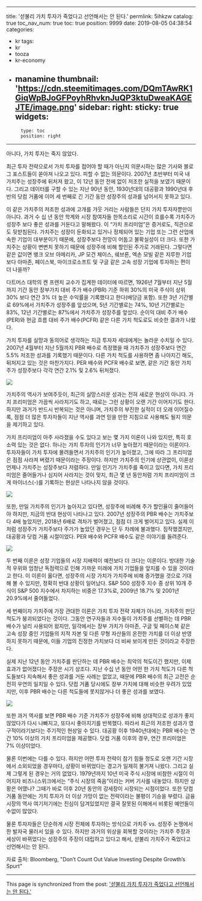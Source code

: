 
---
title: '섣불리 가치 투자가 죽었다고 선언해서는 안 된다.'
permlink: 5ihkzw
catalog: true
toc_nav_num: true
toc: true
position: 9999
date: 2019-08-05 04:38:54
categories:
- kr
tags:
- kr
- tooza
- kr-economy
- manamine
thumbnail: 'https://cdn.steemitimages.com/DQmTAwRK1GiqWpBJoGFPoyhRhvknJuQP3ktuDweaKAGEJTE/image.png'
sidebar:
    right:
        sticky: true
widgets:
    -
        type: toc
        position: right
---


아니다, 가치 투자는 죽지 않았다.​

최근 투자 전략으로서 가치 투자를 접어야 할 때가 아닌지 의문시하는 많은 기사와 블로그 포스트들이 쏟아져 나오고 있다. 피할 수 없는 의문이다. 2007년 초반부터 미국 내 가치주는 성장주에 뒤처져 왔고, 이 12년 동안 전에 없이 저조한 실적을 보였기 때문이다. 그리고 데이터를 구할 수 있는 지난 90년 동안, 1930년대의 대공황과 1990년대 후반의 닷컴 거품에 이어 세 번째로 긴 기간 동안 성장주의 성과를 넘어서지 못하고 있다.​

이 같은 가치주의 저조한 성과에 고개를 갸웃 거리는 사람들은 단지 가치 투자자뿐만이 아니다. 과거 수 십 년 동안 학계와 시장 참여자들 한목소리로 시간이 흐를수록 가치주가 성장주 보다 좋은 성과를 거둔다고 말해왔다. 이 “가치 프리미엄”은 증거로도, 직관으로도 뒷받침된다. 가치주는 성장이 둔화되고 있거나 정체되어 있는 기업 또는 그런 산업에 속한 기업이 대부분이기 때문에, 성장주보다 전망이 어둡고 불확실성이 더 크다. 또한 가치주는 상황이 변변치 못하기 때문에 성장주에 비해 할인된 주가로 거래된다. 그렇다면 같은 값이면 뱅크 오브 아메리카, JP 모건 체이스, 쉐브론, 엑손 모빌 같은 지루한 기업 보다 아마존, 페이스북, 마이크로소프트 및 구글 같은 고속 성장 기업에 투자하는 편이 더 나을까?​

다트머스 대학의 켄 프렌치 교수가 집계한 데이터에 따르면, 1926년 7월부터 지난 5월까지 기간 동안 장부가치 대비 주가 배수(PBR) 기준 하위 30%의 미국 주식이 상위 30% 보다 연간 3% 더 높은 수익률을 기록했다고 한다(배당금 포함). 또한 3년 기간별로 69%에서 가치주가 성장주를 앞섰으며, 5년 기간별로는 74%, 10년 기간별로는 83%, 12년 기간별로는 87%에서 가치주가 성장주를 앞섰다. 순이익 대비 주가 배수(PER)와 현금 흐름 대비 주가 배수(PCFR) 같은 다른 가치 척도로도 비슷한 결과가 나왔다.​

가치 투자를 실망과 동의어로 생각하는 지금 투자자 세대에게는 놀라운 수치일 수 있다. 2007년 4월부터 지난 5월까지 PBR 배수로 측정했을 때 가치주가 성장주보다 연간 5.5% 저조한 성과를 기록했기 때문이다. 다른 가치 척도를 사용하면 좀 나아지긴 해도, 뒤처지고 있는 것은 마찬가지다. PER 배수와 PCFR 배수로 보면, 같은 기간 동안 가치주가 성장주보다 각각 연간 2.1% 및 2.6% 뒤처졌다.

![](https://cdn.steemitimages.com/DQmTAwRK1GiqWpBJoGFPoyhRhvknJuQP3ktuDweaKAGEJTE/image.png)

가치주의 역사가 보여주듯이, 최근의 실망스러운 성과는 전혀 새로운 현상이 아니다. 가치 프리미엄은 가끔씩 사라지기도 하고, 때로는 그런 상황이 오랜 기간 이어지기도 한다. 하지만 과거가 반드시 반복되는 것은 아니며, 가치주의 부진한 실적이 더 오래 이어질수록, 점점 더 많은 투자자들이 지난 역사를 과연 믿을 만한 지침으로 사용해도 될지 의문을 제기하고 있다.​

가치 프리미엄이 아주 사라졌을 수도 있다고 보는 몇 가지 이론이 나와 있지만, 특히 호소력 있는 것은 없다. 하나는 가치 투자의 인기가 너무 높아졌기 때문이라는 이론이다. 투자자들이 가치 투자에 몰려들면서 가치주의 인기가 높아졌고, 그에 따라 그 프리미엄은 점점 사라져 버렸기 때문이라는 주장이다. 하지만 가치주의 인기에 상관없이, 이론상 언제나 가치주는 성장주보다 저렴하다. 만일 인기가 가치주를 죽이고 있다면, 가치 프리미엄은 줄어들거나 심지어 사라지는 것이 맞지, 최근 몇 년 동안처럼 가치 프리미엄이 크게 마이너스(-)를 기록하는 현상은 나타나지 않을 것이다.

![](https://cdn.steemitimages.com/DQmY4wGD5q5QX7U8GQKeYoVdSt8BvDRKLEzKyZ2Vau63EcJ/image.png)

또한, 만일 가치주의 인기가 높아지고 있다면, 성장주에 비례해 주가 할인율이 줄어들어야 하지만, 지금의 반대 현상이 나타나고 있다. 2007년 성장주의 PBR 배수는 가치주보다 4배 높았지만, 2018년 6배로 격차가 벌어졌고, 점점 더 크게 벌어지고 있다. 실제 이처럼 성장주가 가치주보다 주가가 높았던 경우는 단 두 차례에 불과했다. 짐작했겠지만, 대공황과 닷컴 거품 시절이었다. PER 배수와 PCFR 배수도 같은 이야기를 들려준다.

![](https://cdn.steemitimages.com/DQmUqRUwmtmpab8HPcqhGYrr5E6CE6WDyozDtn81o1xxSrm/image.png)

두 번째 이론은 성장 기업들의 시장 지배력이 예전보다 더 크다는 이론이다. 방대한 기술적 우위와 엄청난 독점력으로 인해 가까운 미래에 가치 기업들을 앞지를 수 있을 것이라고 한다. 이 이론이 옳다면, 성장주의 시장 가치가 가치주에 비해 증가했을 것으로 기대해 볼 수 있지만, 정확히 반대 상황이 일어났다. S&P 500 성장주 지수 중 상위 10개 주식이 S&P 500 지수에서 차지하는 비중은 17.3%로, 2009년 18.7% 및 2001년 20.9%에서 줄어들었다.​

세 번째이자 가치주에 가장 관대한 이론은 가치 투자 전략 자체가 아니라, 가치주의 판단 척도가 붕괴되었다는 것이다. 그동안 연구자들과 지수들이 가치주를 선별하는 데 PBR 배수가 널리 사용되어 왔지만, 일각에서는 장부 가치가 아마존, 구글 및 페이스북 같은 고속 성장 중인 기업들의 지적 자본 및 다른 무형 자산들의 온전한 가치를 더 이상 반영하지 못하기 때문에, 이들 기업의 진정한 가치보다 더 비싸 보이게 만든 것이라고 주장한다.​

실제 지난 12년 동안 가치주를 판단하는 데 PBR 배수는 최악의 척도이긴 했지만, 이제 효과가 없어졌다는 주장은 시기 상조다. 지난 수십 년 동안 어떤 한 가치 척도가 다른 척도들보다 지속해서 좋은 성과를 거둔 사례는 없었고, 때문에 PBR 배수의 최근 고전은 순전히 우연의 일치일 수 있다. 닷컴 거품 당시에도 장부 가치에 대해 비슷한 우려가 있었지만, 이후 PBR 배수는 다른 척도들에 못지않거나 더 좋은 성과를 보였다.

![](https://cdn.steemitimages.com/DQmWbUnZteJGa1ESDq3yQDhDJD9hwyane56dsJWAXYoaTRX/image.png)

또한 과거 역사를 보면 PBR 배수 기준 가치주가 성장주에 비해 상대적으로 성과가 좋지 않았다가 다시 나빠지고, 또다시 좋아지기를 반복했다. 따라서 최근의 저조한 성과가 영구적이라기보다는 주기적인 현상일 수 있다. 대공황 이후 1940년대에는 PBR 배수는 연간 10% 이상의 가치 프리미엄을 제공했다. 닷컴 거품 이후의 경우, 연간 프리미엄은 7% 이상이었다.​

물론 이번에는 다를 수 있다. 하지만 어떤 투자 전략이 참기 힘들 정도로 오랜 기간 시장에서 소외되었을 경우마다, 상황이 바뀌었다는 경고가 일제히 불거져 나왔다. 그리고 실제 그렇게 된 경우는 거의 없었다. 1979년까지 10년 미국 주식 시장에 비참한 시절이 이어지자 비즈니스위크에서는 “주식 시장의 죽음”이라는 커버 기사를 내놓았다. 하지만 상황은 어땠나? 그때가 바로 이후 20년 동안의 강세장이 시장되는 시점이었다. 또한 닷컴 거품 동안에는 가치 투자가 더 이상 가망이 없는 전략이라는 불평이 기승을 부렸다. 금융 시장의 역사 여기저기에는 진심이 담겨있었지만 결국 잘못된 이해에서 비롯된 예언들이 수없이 많았다.​

물론 투자자들은 단순하게 시장 전체에 투자하는 방식으로 가치주 vs. 성장주 논쟁에서 한 발자국 물러서 있을 수 있다. 하지만 과거의 위상을 회복할 것이라는 가치주 주장과 세상이 바뀌었다는 성장주의 주장이 대립하고 있다고 해서, 섣불리 가치주가 죽었다고 선언해서는 안 된다.​

자료 출처: Bloomberg, "Don’t Count Out Value Investing Despite Growth’s Spurt"

- - -

This page is synchronized from the post: ['섣불리 가치 투자가 죽었다고 선언해서는 안 된다.'](https://steemit.com/@pius.pius/5ihkzw)
